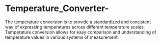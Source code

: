 # Temperature_Converter-
The temperature conversion is to provide a standardized and consistent way of expressing temperatures across different temperature scales. Temperature conversion allows for easy comparison and understanding of temperature values in various systems of measurement.
